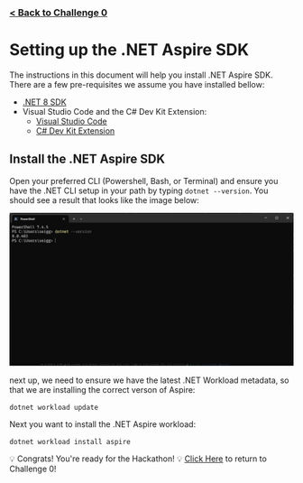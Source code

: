### [< Back to Challenge 0](../../Challenge-00.md)

# Setting up the .NET Aspire SDK
The instructions in this document will help you install .NET Aspire SDK. There are a few pre-requisites we assume you have installed bellow:

- [.NET 8 SDK](https://dotnet.microsoft.com/download/dotnet/8.0)
- Visual Studio Code and the C# Dev Kit Extension:
  - [Visual Studio Code](https://code.visualstudio.com/download)
  - [C# Dev Kit Extension](https://marketplace.visualstudio.com/items?itemName=ms-dotnettools.csdevkit)

## Install the .NET Aspire SDK
Open your preferred CLI (Powershell, Bash, or Terminal) and ensure you have the .NET CLI setup in your path by typing `dotnet --version`. You should see a result that looks like the image below:

![dotnet version](../images/dotnet_version.png)

next up, we need to ensure we have the latest .NET Workload metadata, so that we are installing the correct verson of Aspire:

```shell
dotnet workload update
```

Next you want to install the .NET Aspire workload:

```shell
dotnet workload install aspire
```

:bulb: Congrats! You're ready for the Hackathon! :bulb: [Click Here](../../Challenge-00.md) to return to Challenge 0!